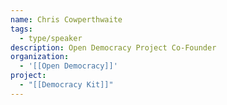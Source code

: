 ```yaml
---
name: Chris Cowperthwaite
tags:
  - type/speaker
description: Open Democracy Project Co-Founder
organization:
  - '[[Open Democracy]]'
project:
  - "[[Democracy Kit]]"
---
```



